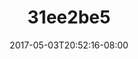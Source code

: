 ---
title: 31ee2be5
date: 2017-05-03T20:52:16-08:00
draft: false
location: Red Rock Canyon, NV
img_url: https://d17enza3bfujl8.cloudfront.net/31ee2be5.jpg
original_fn: ""
tags:
- Red Rock Canyon, NV
- Fish
- climbing

---